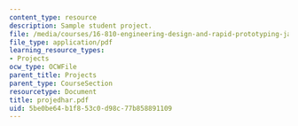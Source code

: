 ```yaml
---
content_type: resource
description: Sample student project.
file: /media/courses/16-810-engineering-design-and-rapid-prototyping-january-iap-2007/5be0be64b1f853c0d98c77b858891109_projedhar.pdf
file_type: application/pdf
learning_resource_types:
- Projects
ocw_type: OCWFile
parent_title: Projects
parent_type: CourseSection
resourcetype: Document
title: projedhar.pdf
uid: 5be0be64-b1f8-53c0-d98c-77b858891109
---
```

